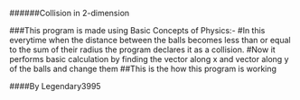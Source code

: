 ######Collision in 2-dimension


###This program is made using Basic Concepts of Physics:-
#In this everytime when the distance between the balls becomes less than or equal to the sum of their radius the program declares it as a collision.
#Now it performs basic calculation by finding the vector along x and vector along y of the balls and change them
##This is the how this program is working


####By Legendary3995
